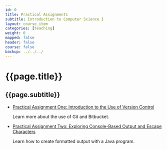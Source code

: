```yaml
---
id: 0
title: Practical Assignments
subtitle: Introduction to Computer Science I
layout: course_item
categories: [teaching]
weight: 0
mapped: false
header: false
course: false
backup: ../../../
---
```


# {{page.title}}

## {{page.subtitle}}

<ul>

<li><a href="{{site.baseurl}}teaching/cs111F2015/provide/practicals/practical01/cs111F2015_practical01.pdf">Practical Assignment One: Introduction to the Use of Version Control</a> <p>Learn more about the use of Git and Bitbucket.</p>

<li><a href="{{site.baseurl}}teaching/cs111F2015/provide/practicals/practical02/cs111F2015_practical02.pdf">Practical Assignment Two: Exploring Console-Based Output and Escape Characters</a> <p>Learn how to create formatted output with a Java program.</p>

</ul>

